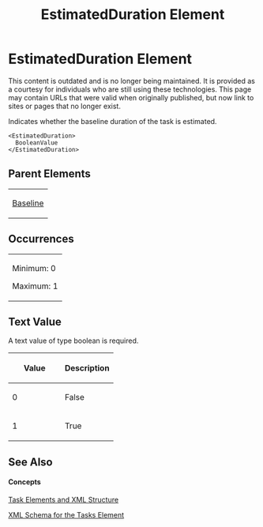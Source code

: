 ﻿---
title: EstimatedDuration Element
TOCTitle: EstimatedDuration Element
ms:assetid: d3fe67e2-3152-4558-bb7e-a688003f1052
ms:mtpsurl: https://msdn.microsoft.com/en-us/library/Bb968697(v=office.12)
ms:contentKeyID: 13188387
ms.date: 05/05/2014
mtps_version: v=office.12
f1_keywords:
- EstimatedDuration element
---

# EstimatedDuration Element

This content is outdated and is no longer being maintained. It is provided as a courtesy for individuals who are still using these technologies. This page may contain URLs that were valid when originally published, but now link to sites or pages that no longer exist.

Indicates whether the baseline duration of the task is estimated.

    <EstimatedDuration>
      BooleanValue
    </EstimatedDuration>

## Parent Elements

<table>
<colgroup>
<col style="width: 100%" />
</colgroup>
<tbody>
<tr class="odd">
<td><p><a href="bb968599(v=office.12).md">Baseline</a></p></td>
</tr>
</tbody>
</table>

## Occurrences

<table>
<colgroup>
<col style="width: 100%" />
</colgroup>
<tbody>
<tr class="odd">
<td><p>Minimum: 0</p>
<p>Maximum: 1</p></td>
</tr>
</tbody>
</table>

## Text Value

A text value of type boolean is required.

<table>
<colgroup>
<col style="width: 50%" />
<col style="width: 50%" />
</colgroup>
<thead>
<tr class="header">
<th><p>Value</p></th>
<th><p>Description</p></th>
</tr>
</thead>
<tbody>
<tr class="odd">
<td><p>0</p></td>
<td><p>False</p></td>
</tr>
<tr class="even">
<td><p>1</p></td>
<td><p>True</p></td>
</tr>
</tbody>
</table>

## See Also

#### Concepts

[Task Elements and XML Structure](bb968475\(v=office.12\).md)

[XML Schema for the Tasks Element](bb968415\(v=office.12\).md)

